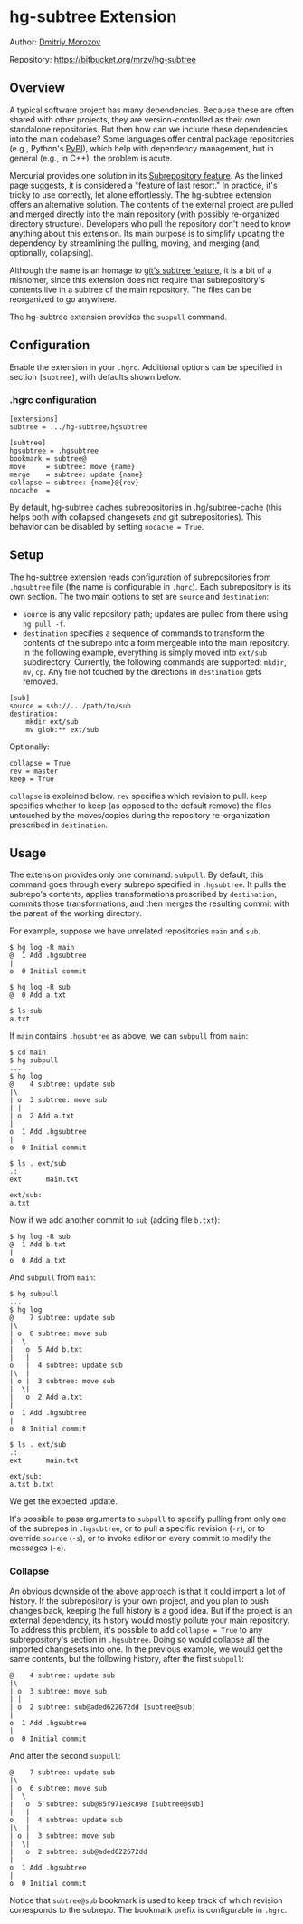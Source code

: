 # hg-subtree Extension

Author: [Dmitriy Morozov](http://mrzv.org)

Repository: https://bitbucket.org/mrzv/hg-subtree


## Overview

A typical software project has many dependencies. Because these are often
shared with other projects, they are version-controlled as their own standalone
repositories. But then how can we include these dependencies
into the main codebase? Some languages offer central package repositories
(e.g., Python's [PyPI](https://pypi.python.org/pypi)), which help with
dependency management, but in general (e.g., in C++), the problem is acute.

Mercurial provides one solution in its [Subrepository feature](https://www.mercurial-scm.org/wiki/Subrepository).
As the linked page suggests, it is considered a "feature of last resort."
In practice, it's tricky to use correctly, let alone effortlessly. The
hg-subtree extension offers an alternative solution. The contents of the
external project are pulled and merged directly into the main repository (with
possibly re-organized directory structure). Developers who pull the repository
don't need to know anything about this extension. Its main purpose is to
simplify updating the dependency by streamlining the pulling, moving, and
merging (and, optionally, collapsing).

Although the name is an homage to [git's subtree feature](https://www.atlassian.com/blog/git/alternatives-to-git-submodule-git-subtree),
it is a bit of a misnomer, since this extension does not require that
subrepository's contents live in a subtree of the main repository. The files
can be reorganized to go anywhere.

The hg-subtree extension provides the `subpull` command.

## Configuration

Enable the extension in your `.hgrc`. Additional options can be specified in
section `[subtree]`, with defaults shown below.

### .hgrc configuration

```
[extensions]
subtree = .../hg-subtree/hgsubtree

[subtree]
hgsubtree = .hgsubtree
bookmark = subtree@
move     = subtree: move {name}
merge    = subtree: update {name}
collapse = subtree: {name}@{rev}
nocache  =
```

By default, hg-subtree caches subrepositories in .hg/subtree-cache (this helps
both with collapsed changesets and git subrepositories). This behavior can be
disabled by setting `nocache = True`.

## Setup

The hg-subtree extension reads configuration of subrepositories from
`.hgsubtree` file (the name is configurable in `.hgrc`). Each subrepository is
its own section. The two main options to set are `source` and `destination`:

 * `source` is any valid repository path; updates are pulled from there using
   `hg pull -f`.
 * `destination` specifies a sequence of commands to transform the
   contents of the subrepo into a form mergeable into the main repository. In
   the following example, everything is simply moved into `ext/sub` subdirectory.
   Currently, the following commands are supported: `mkdir`, `mv`, `cp`.
   Any file not touched by the directions in `destination` gets removed.

```
[sub]
source = ssh://.../path/to/sub
destination:
    mkdir ext/sub
    mv glob:** ext/sub
```

Optionally:
```
collapse = True
rev = master
keep = True
```

`collapse` is explained below. `rev` specifies which revision to pull.
`keep` specifies whether to keep (as opposed to the default remove)
the files untouched by the moves/copies during the repository re-organization
prescribed in `destination`.

## Usage

The extension provides only one command: `subpull`. By default, this command
goes through every subrepo specified in `.hgsubtree`. It pulls the subrepo's
contents, applies transformations prescribed by `destination`, commits those
transformations, and then merges the resulting commit with the parent of the
working directory.

For example, suppose we have unrelated repositories `main` and `sub`.

```
$ hg log -R main
@  1 Add .hgsubtree
|
o  0 Initial commit

$ hg log -R sub
@  0 Add a.txt

$ ls sub
a.txt
```

If `main` contains `.hgsubtree` as above, we can `subpull` from `main`:

```
$ cd main
$ hg subpull
...
$ hg log
@    4 subtree: update sub
|\
| o  3 subtree: move sub
| |
| o  2 Add a.txt
|
o  1 Add .hgsubtree
|
o  0 Initial commit

$ ls . ext/sub
.:
ext      main.txt

ext/sub:
a.txt
```

Now if we add another commit to `sub` (adding file `b.txt`):
```
$ hg log -R sub
@  1 Add b.txt
|
o  0 Add a.txt
```

And `subpull` from `main`:
```
$ hg subpull
...
$ hg log
@    7 subtree: update sub
|\
| o  6 subtree: move sub
|  \
|   o  5 Add b.txt
|   |
o   |  4 subtree: update sub
|\  |
| o |  3 subtree: move sub
|  \|
|   o  2 Add a.txt
|
o  1 Add .hgsubtree
|
o  0 Initial commit

$ ls . ext/sub
.:
ext      main.txt

ext/sub:
a.txt b.txt
```
We get the expected update.

It's possible to pass arguments to `subpull` to specify pulling from only one
of the subrepos in `.hgsubtree`, or to pull a specific revision (`-r`), or to
override `source` (`-s`), or to invoke editor on every commit to modify the
messages (`-e`).


### Collapse

An obvious downside of the above approach is that it could import a lot of history.
If the subrepository is your own project, and you plan to push changes back,
keeping the full history is a good idea. But if the project is an external
dependency, its history would mostly pollute your main repository. To address
this problem, it's possible to add `collapse = True` to any subrepository's
section in `.hgsubtree`. Doing so would collapse all the imported changesets
into one. In the previous example, we would get the same contents, but the
following history, after the first `subpull`:
```
@    4 subtree: update sub
|\
| o  3 subtree: move sub
| |
| o  2 subtree: sub@aded622672dd [subtree@sub]
|
o  1 Add .hgsubtree
|
o  0 Initial commit
```

And after the second `subpull`:
```
@    7 subtree: update sub
|\
| o  6 subtree: move sub
|  \
|   o  5 subtree: sub@85f971e8c898 [subtree@sub]
|   |
o   |  4 subtree: update sub
|\  |
| o |  3 subtree: move sub
|  \|
|   o  2 subtree: sub@aded622672dd
|
o  1 Add .hgsubtree
|
o  0 Initial commit
```

Notice that `subtree@sub` bookmark is used to keep track of which revision
corresponds to the subrepo. The bookmark prefix is configurable in `.hgrc`.
